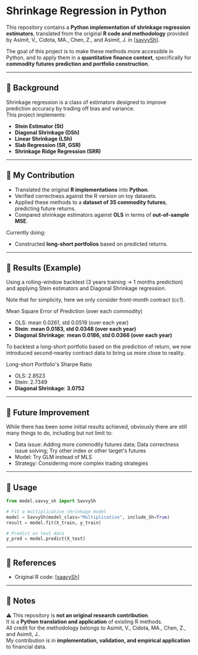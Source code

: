 # Shrinkage Regression in Python

This repository contains a **Python implementation of shrinkage regression estimators**, translated from the original **R code and methodology** provided by Asimit, V., Cidota, MA., Chen, Z., and Asimit, J. in [\[savvySh\]](https://github.com/Ziwei-ChenChen/savvySh/tree/main).  

The goal of this project is to make these methods more accessible in Python, and to apply them in a **quantitative finance context**, specifically for **commodity futures prediction and portfolio construction**.  

---

## 🔹 Background

Shrinkage regression is a class of estimators designed to improve prediction accuracy by trading off bias and variance.  
This project implements:  

- **Stein Estimator (St)**  
- **Diagonal Shrinkage (DSh)**  
- **Linear Shrinkage (LSh)**  
- **Slab Regression (SR, GSR)**  
- **Shrinkage Ridge Regression (SRR)**  

---

## 🔹 My Contribution

- Translated the original **R implementations** into **Python**.  
- Verified correctness against the R version on toy datasets.  
- Applied these methods to a **dataset of 35 commodity futures**, predicting future returns.   
- Compared shrinkage estimators against **OLS** in terms of **out-of-sample MSE**.  

Currently doing:
- Constructed **long-short portfolios** based on predicted returns. 

---

## 🔹 Results (Example)

Using a rolling-window backtest (3 years training → 1 months prediction) and applying Stein estimators and Diagonal Shrinkage regression.  

Note that for simplicity, here we only consider front-month contract (cc1).

Mean Square Error of Prediction (over each commodity)
- OLS: mean 0.0261, std 0.0519 (over each year)  
- **Stein**: **mean 0.0183, std 0.0348 (over each year)**
- **Diagonal Shrinkage**: **mean 0.0186, std 0.0366 (over each year)** 

To backtest a long-short portfolio based on the prediction of return, we now introduced second-nearby contract data to bring us more close to reality.

Long-short Portfolio's Sharpe Ratio
- OLS: 2.8523
- Stein: 2.7349
- **Diagonal Shrinkage**: **3.0752**

---

## 🔹 Future Improvement

While there has been some initial results achieved, obviously there are still many things to do, including but not limit to:
- Data issue: Adding more commodity futures data; Data correctness issue solving; Try other index or other target's futures
- Model: Try GLM instead of MLS
- Strategy: Considering more complex trading strategies

---

## 🔹 Usage

```python
from model.savvy_sh import SavvySh

# Fit a multiplicative shrinkage model
model = SavvySh(model_class="Multiplicative", include_Sh=True)
result = model.fit(X_train, y_train)

# Predict on test data
y_pred = model.predict(X_test)
```

---

## 🔹 References

- Original R code: [\[saavySh\]](https://github.com/Ziwei-ChenChen/savvySh/tree/main)  

---

## 🔹 Notes

⚠️ This repository is **not an original research contribution**.  
It is a **Python translation and application** of existing R methods.  
All credit for the methodology belongs to Asimit, V., Cidota, MA., Chen, Z., and Asimit, J..  
My contribution is in **implementation, validation, and empirical application** to financial data.  
